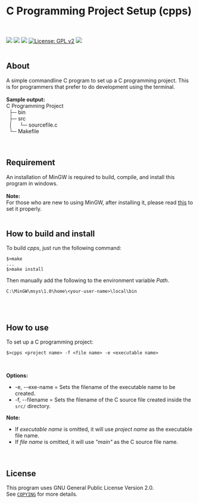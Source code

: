 # C Programming Project Setup (cpps)
<br><br>
<img src="https://img.shields.io/badge/Windows-0078D6?style=flat&logo=windows&logoColor=white" />
<img src="https://img.shields.io/badge/C-00599C?style=flat&logo=c&logoColor=white" />
<img src="https://img.shields.io/badge/Notepad++-90E59A.svg?style=flat&logo=notepad%2B%2B&logoColor=black" />
[![License: GPL v2](https://img.shields.io/badge/License-GPL_v2-blue.svg)](https://www.gnu.org/licenses/old-licenses/gpl-2.0.en.html)
<img src="https://img.shields.io/badge/Version-0.1.1--alpha.3-blue?style=flat&color=blue" />
<br><br>

## About
A simple commandline C program to set up a C programming project. This is for programmers that prefer to do development using the terminal.<br>
<br>
__Sample output:__<br>
C Programming Project<br>
&nbsp;&nbsp;├─ bin<br>
&nbsp;&nbsp;├─ src<br>
&nbsp;&nbsp;│&nbsp;&nbsp;&nbsp;&nbsp;&nbsp;└─ sourcefile.c<br>
&nbsp;&nbsp;└─ Makefile<br>
<br><br>

## Requirement
An installation of MinGW is required to build, compile, and install this program in windows.<br>
<br>
__Note:__<br>
For those who are new to using MinGW, after installing it, please
read <a target="_blank" href="https://opensource.com/article/20/8/gnu-windows-mingw" title="Use GNU on Windows with MinGW">this</a> to set it properly.
<br><br>

## How to build and install
To build *cpps*, just run the following command:<br>

```
$>make
...
$>make install
```

Then manually add the following to the environment variable *Path*.<br>
```
C:\MinGW\msys\1.0\home\<your-user-name>\local\bin
```

<br><br>

## How to use
To set up a C programming project:<br>

```
$>cpps <project name> -f <file name> -e <executable name>
```
<br>

__Options:__<br>
* -e, --exe-name = Sets the filename of the executable name to be created.<br>
* -f, --filename = Sets the filename of the C source file created inside the ```src/``` directory.<br>

__Note:__<br>
* If *executable name* is omitted, it will use *project name* as the executable file name.<br>
* If *file name* is omitted, it will use *"main"* as the C source file name.<br>
<br><br>

## License
This program uses GNU General Public License Version 2.0.<br>
See [```COPYING```](url:COPYING) for more details.<br>
<br><br>


	
